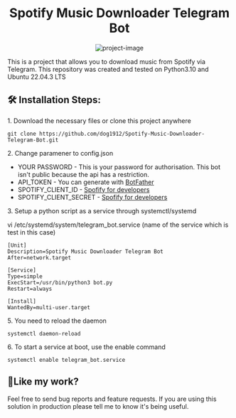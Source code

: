 <h1 align="center" id="title">Spotify Music Downloader Telegram Bot</h1>

<p align="center"><img src="https://socialify.git.ci/dog1912/Spotify-Music-Downloader-Telegram-Bot/image?language=1&amp;owner=1&amp;name=1&amp;stargazers=1&amp;theme=Light" alt="project-image"></p>

<p id="description">This is a project that allows you to download music from Spotify via Telegram. This repository was created and tested on Python3.10 and Ubuntu 22.04.3 LTS </p>

<h2>🛠️ Installation Steps:</h2>

<p>1. Download the necessary files or clone this project anywhere</p>

```
git clone https://github.com/dog1912/Spotify-Music-Downloader-Telegram-Bot.git
```
<p>2. Сhange paramener to config.json</p>

- YOUR PASSWORD - This is your password for authorisation. This bot isn't public because the api has a restriction.
- API_TOKEN - You can generate with [BotFather](https://t.me/BotFather)
- SPOTIFY_CLIENT_ID - [Spofify for developers](https://developer.spotify.com/dashboard)
- SPOTIFY_CLIENT_SECRET - [Spofify for developers](https://developer.spotify.com/dashboard)
<p>3. Setup a python script as a service through systemctl/systemd </p>

<p>vi /etc/systemd/system/telegram_bot.service (name of the service which is test in this case) </p>

```
[Unit]
Description=Spotify Music Downloader Telegram Bot
After=network.target

[Service]
Type=simple
ExecStart=/usr/bin/python3 bot.py
Restart=always
  
[Install]
WantedBy=multi-user.target
```
<p>5. You need to reload the daemon </p>

```
systemctl daemon-reload
```

<p>6. To start a service at boot, use the enable command </p>

```
systemctl enable telegram_bot.service
```

<h2>💖Like my work?</h2>

Feel free to send bug reports and feature requests. If you are using this solution in production please tell me to know it's being useful.
